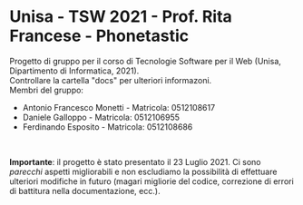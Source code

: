 # Unisa - TSW 2021 - Prof. Rita Francese - Phonetastic
Progetto di gruppo per il corso di Tecnologie Software per il Web (Unisa, Dipartimento di Informatica, 2021).
<br/>
Controllare la cartella "docs" per ulteriori informazoni.
<br/>
Membri del gruppo:
* Antonio Francesco Monetti - Matricola: 0512108617
* Daniele Galloppo - Matricola: 0512106955
* Ferdinando Esposito - Matricola: 0512108686
<br/>

**Importante**: il progetto è stato presentato il 23 Luglio 2021. Ci sono _parecchi_ aspetti migliorabili e non escludiamo la possibilità di effettuare ulteriori modifiche in futuro (magari migliorie del codice, correzione di errori di battitura nella documentazione, ecc.).
